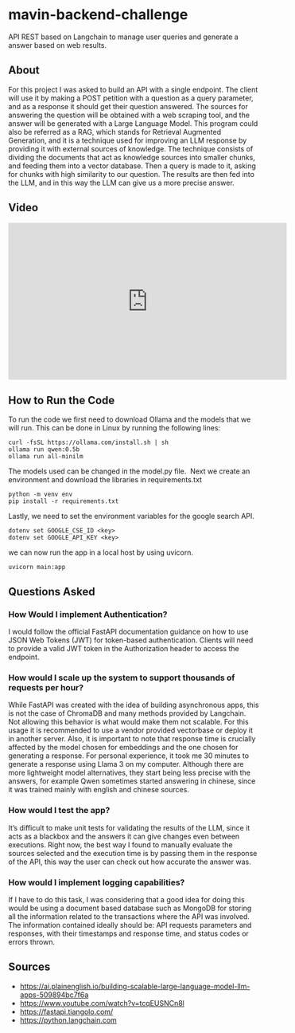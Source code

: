 # mavin-backend-challenge
API REST based on Langchain to manage user queries and generate a answer based on web results. 

## About 
For this project I was asked to build an API with a single endpoint. The client will use it by making a POST petition with a question as a query parameter, and as a response it should get their question answered. 
The sources for answering the question will be obtained with a web scraping tool, and the answer will be generated with a Large Language Model. This program could also be referred as a RAG, which stands for Retrieval Augmented Generation, and it is a technique used for improving an LLM response by providing it with external sources of knowledge.
The technique consists of dividing the documents that act as knowledge sources into smaller chunks, and feeding them into a vector database. Then a query is made to it, asking for chunks with high similarity to our question. The results are then fed into the LLM, and in this way the LLM can give us a more precise answer. 

## Video
<iframe width="560" height="315" src="https://www.youtube.com/embed/GozApD2AJog?si=ZdZH0bzSDfF6lmGN" title="YouTube video player" frameborder="0" allow="accelerometer; autoplay; clipboard-write; encrypted-media; gyroscope; picture-in-picture; web-share" referrerpolicy="strict-origin-when-cross-origin" allowfullscreen></iframe>

## How to Run the Code 
To run the code we first need to download Ollama and the models that we will run. This can be done in Linux by running the following lines: 
```
curl -fsSL https://ollama.com/install.sh | sh  
ollama run qwen:0.5b  
ollama run all-minilm
```

The models used can be changed in the model.py file. 
Next we create an environment and download the libraries in requirements.txt

```
python -m venv env  
pip install -r requirements.txt
```

Lastly, we need to set the environment variables for the google search API. 

```
dotenv set GOOGLE_CSE_ID <key>  
dotenv set GOOGLE_API_KEY <key>
```
we can now run the app in a local host by using uvicorn. 

```
uvicorn main:app
```

## Questions Asked
### How Would I implement Authentication? 
I would follow the official FastAPI documentation guidance on how to use JSON Web Tokens (JWT) for token-based authentication. Clients will need to provide a valid JWT token in the Authorization header to access the endpoint.
### How would I scale up the system to support thousands of requests per hour? 
While FastAPI was created with the idea of building asynchronous apps, this is not the case of ChromaDB and many methods provided by Langchain. Not allowing this behavior is what would make them not scalable. For this usage it is recommended to use a vendor provided vectorbase or deploy it in another server. 
Also, it is important to note that response time is crucially affected by the model chosen for embeddings and the one chosen for generating a response. For personal experience, it took me 30 minutes to generate a response using Llama 3 on my computer. Although there are more lightweight model alternatives, they start being less precise with the answers, for example Qwen sometimes started answering in chinese, since it was trained mainly with english and chinese sources. 
### How would I test the app?
It’s difficult to make unit tests for validating the results of the LLM, since it acts as a blackbox and the answers it can give changes even between executions. Right now, the best way I found to manually evaluate the sources selected and the execution time is by passing them in the response of the API, this way the user can check out how accurate the answer was.
### How would I implement logging capabilities? 
If I have to do this task, I was considering that a good idea for doing this would be using a document based database such as MongoDB for storing all the information related to the transactions where the API was involved. The information contained ideally should be: API requests parameters and responses, with their timestamps and response time, and status codes or errors thrown.

## Sources
- https://ai.plainenglish.io/building-scalable-large-language-model-llm-apps-509894bc7f6a
- https://www.youtube.com/watch?v=tcqEUSNCn8l
- https://fastapi.tiangolo.com/
- https://python.langchain.com

